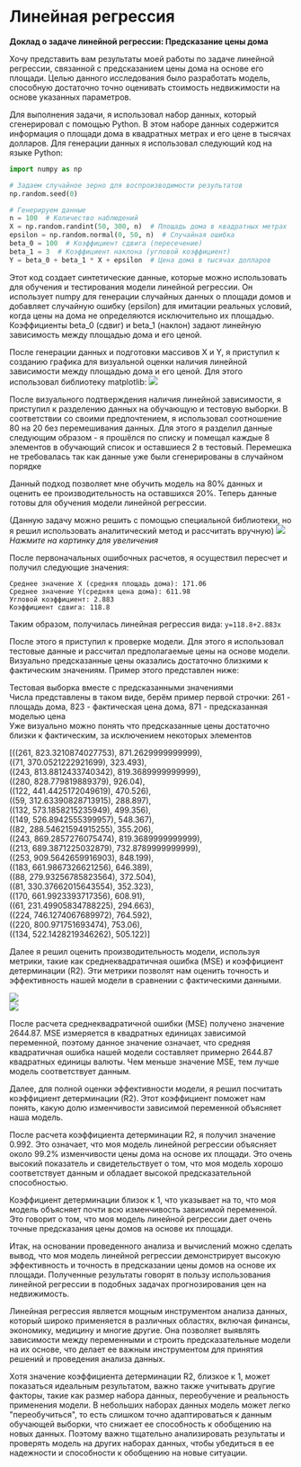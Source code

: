 # Линейная регрессия

**Доклад о задаче линейной регрессии: Предсказание цены дома**

Хочу представить вам результаты моей работы по задаче линейной регрессии, связанной с предсказанием цены дома на основе его площади. Целью данного исследования было разработать модель, способную достаточно точно оценивать стоимость недвижимости на основе указанных параметров.

Для выполнения задачи, я использовал набор данных, который сгенерировал с помощью Python. В этом наборе данных содержится информация о площади дома в квадратных метрах и его цене в тысячах долларов. Для генерации данных я использовал следующий код на языке Python:

```python
import numpy as np

# Задаем случайное зерно для воспроизводимости результатов
np.random.seed(0)

# Генерируем данные
n = 100  # Количество наблюдений
X = np.random.randint(50, 300, n)  # Площадь дома в квадратных метрах
epsilon = np.random.normal(0, 50, n)  # Случайная ошибка
beta_0 = 100  # Коэффициент сдвига (пересечение)
beta_1 = 3  # Коэффициент наклона (угловой коэффициент)
Y = beta_0 + beta_1 * X + epsilon  # Цена дома в тысячах долларов
```

Этот код создает синтетические данные, которые можно использовать для обучения и тестирования модели линейной регрессии. Он использует numpy для генерации случайных данных о площади домов и добавляет случайную ошибку (epsilon) для имитации реальных условий, когда цены на дома не определяются исключительно их площадью. Коэффициенты beta_0 (сдвиг) и beta_1 (наклон) задают линейную зависимость между площадью дома и его ценой.

После генерации данных и подготовки массивов X и Y, я приступил к созданию графика для визуальной оценки наличия линейной зависимости между площадью дома и его ценой. Для этого использовал библиотеку matplotlib:
![](img/graph.png)

После визуального подтверждения наличия линейной зависимости, я приступил к разделению данных на обучающую и тестовую выборки. В соответствии со своими предпочтением, я использовал соотношение 80 на 20 без перемешивания данных. Для этого я разделил данные следующим образом - я прошёлся по списку и помещал каждые 8 элементов в обучающий список и оставшиеся 2 в тестовый. Перемешка не требовалась так как данные уже были сгенерированы в случайном порядке

Данный подход позволяет мне обучить модель на 80% данных и оценить ее производительность на оставшихся 20%. Теперь данные готовы для обучения модели линейной регрессии.

(Данную задачу можно решить с помощью специальной библиотеки, но я решил использовать аналитический метод и рассчитать вручную)
![](img/linear.png)*Нажмите на картинку для увеличения*

После первоначальных ошибочных расчетов, я осуществил пересчет и получил следующие значения:

    Среднее значение X (средняя площадь дома): 171.06
    Среднее значение Y(средняя цена дома): 611.98
    Угловой коэффициент: 2.883
    Коэффициент сдвига: 118.8

Таким образом, получилась линейная регрессия вида: `y=118.8+2.883x`

После этого я приступил к проверке модели. Для этого я использовал тестовые данные и рассчитал предполагаемые цены на основе модели. Визуально предсказанные цены оказались достаточно близкими к фактическим значениям. Пример этого представлен ниже:

Тестовая выборка вместе с предсказанными значениями  
Числа представлены в таком виде, берём пример первой строчки: 261 - площадь дома, 823 - фактическая цена дома, 871 - предсказанная моделью цена  
Уже визуально можно понять что предсказанные цены достаточно близки к фактическим, за исключением некоторых элементов  

[((261, 823.3210874027753), 871.2629999999999),  
 ((71, 370.0521222921699), 323.493),  
 ((243, 813.8812433740342), 819.3689999999999),  
 ((280, 828.779819889379), 926.04),  
 ((122, 441.4425172049619), 470.526),  
 ((59, 312.63390828713915), 288.897),  
 ((132, 573.1858215235949), 499.356),  
 ((149, 526.8942555399957), 548.367),  
 ((82, 288.54621594915255), 355.206),  
 ((243, 869.2857276075474), 819.3689999999999),  
 ((213, 689.3871225032879), 732.8789999999999),  
 ((253, 909.5642659916903), 848.199),  
 ((183, 661.9867326621256), 646.389),  
 ((88, 279.93256785823564), 372.504),  
 ((81, 330.37662015643554), 352.323),  
 ((170, 661.9923393717356), 608.91),  
 ((61, 231.49905834788225), 294.663),  
 ((224, 746.1274067689972), 764.592),  
 ((220, 800.971751693474), 753.06),  
 ((134, 522.1428219346262), 505.122)]


Далее я решил оценить производительность модели, используя метрики, такие как среднеквадратичная ошибка (MSE) и коэффициент детерминации (R2). Эти метрики позволят нам оценить точность и эффективность нашей модели в сравнении с фактическими данными.

![](img/MSE.png)  
![](img/R2.png)

После расчета среднеквадратичной ошибки (MSE) получено значение 2644.87. MSE измеряется в квадратных единицах зависимой переменной, поэтому данное значение означает, что средняя квадратичная ошибка нашей модели составляет примерно 2644.87 квадратных единицы валюты. Чем меньше значение MSE, тем лучше модель соответствует данным.

Далее, для полной оценки эффективности модели, я решил посчитать коэффициент детерминации (R2). Этот коэффициент поможет нам понять, какую долю изменчивости зависимой переменной объясняет наша модель.

После расчета коэффициента детерминации R2, я получил значение 0.992. Это означает, что моя модель линейной регрессии объясняет около 99.2% изменчивости цены дома на основе их площади. Это очень высокий показатель и свидетельствует о том, что моя модель хорошо соответствует данным и обладает высокой предсказательной способностью.

Коэффициент детерминации близок к 1, что указывает на то, что моя модель объясняет почти всю изменчивость зависимой переменной. Это говорит о том, что моя модель линейной регрессии дает очень точные предсказания цены домов на основе их площади.

Итак, на основании проведенного анализа и вычислений можно сделать вывод, что моя модель линейной регрессии демонстрирует высокую эффективность и точность в предсказании цены домов на основе их площади. Полученные результаты говорят в пользу использования линейной регрессии в подобных задачах прогнозирования цен на недвижимость.

Линейная регрессия является мощным инструментом анализа данных, который широко применяется в различных областях, включая финансы, экономику, медицину и многие другие. Она позволяет выявлять зависимости между переменными и строить предсказательные модели на их основе, что делает ее важным инструментом для принятия решений и проведения анализа данных.

Хотя значение коэффициента детерминации R2, близкое к 1, может показаться идеальным результатом, важно также учитывать другие факторы, такие как размер набора данных, переобучение и реальность применения модели. В небольших наборах данных модель может легко "переобучиться", то есть слишком точно адаптироваться к данным обучающей выборки, что снижает ее способность к обобщению на новых данных. Поэтому важно тщательно анализировать результаты и проверять модель на других наборах данных, чтобы убедиться в ее надежности и способности к обобщению на новые ситуации.